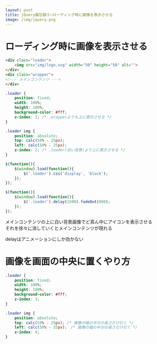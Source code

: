 ```yaml
---
layout: post
title: jQuery備忘録⑤~ローディング時に画像を表示させる
image: /img/jquery.png
---
```


# ローディング時に画像を表示させる

```html
<div class="loader">
    <img src="img/logo.svg" width="50" height="50" alt="">
</div>
<div class="wrapper">
<!--- メインコンテンツ --->
</div>
```

```css
.loader {
    position: fixed;
    width: 100%;
    height: 100%;
    background-color: #fff;
    z-index: 1; /* .wrapperよりも上に表示させる */
}

.loader img {
    position: absolute;
    top: calc(50% - 25px);
    left: calc(50% - 25px);
    z-index: 2; /* .loader(白い背景)より上に表示させる */
}
```

```javascript
$(function(){
    $(window).load(function(){
        $('.loader').css('display', 'block');
    });
});

$(function(){
    $(window).load(function(){
    	$('.loader').delay(1500).fadeOut(800);
    });
});
```

メインコンテンツの上に白い背景画像でど真ん中にアイコンを表示させる   
それを徐々に消していくとメインコンテンツが現れる   

delayはアニメーションにしか効かない   


# 画像を画面の中央に置くやり方

```css
.loader {
    position: fixed;
    width: 100%;
    height: 100%;
    background-color: #fff;
    z-index: 3;
}

.loader img {
    position: absolute;
    top: calc(50% - 25px); /* 画像の幅の半分の長さだけ引く */
    left: calc(50% - 25px);　/* 画像の幅の半分の長さだけ引く */
    z-index: 4;
}
```


